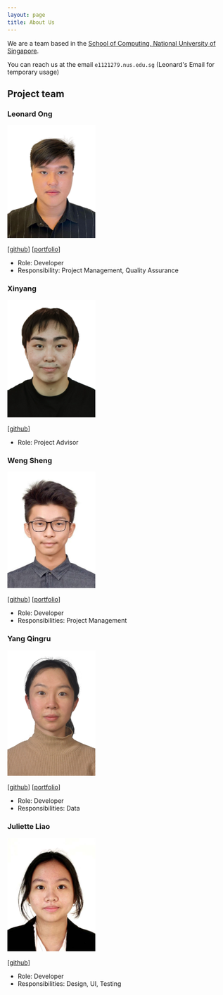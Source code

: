 ```yaml
---
layout: page
title: About Us
---
```


We are a team based in the [School of Computing, National University of Singapore](https://www.comp.nus.edu.sg).

You can reach us at the email `e1121279.nus.edu.sg` (Leonard's Email for temporary usage)

## Project team

### Leonard Ong

<img src="images/frozennfishh.png" width="200px">

[[github](https://github.com/Frozennfishh)]
[[portfolio](team/johndoe.md)]

* Role: Developer
* Responsibility: Project Management, Quality Assurance

### Xinyang

<img src="images/jasonzhou97.png" width="200px">

[[github](https://github.com/Jasonzhou97)]

* Role: Project Advisor

### Weng Sheng 

<img src="images/cvincent0907.png" width="200px">

[[github](http://github.com/CVincent0907)]
[[portfolio](team/johndoe.md)]

* Role: Developer
* Responsibilities: Project Management


### Yang Qingru

<img src="images/caroline1233456.png" width="200px">

[[github](http://github.com/caroline1233456)] 
[[portfolio](team/johndoe.md)]

* Role: Developer
* Responsibilities: Data

### Juliette Liao

<img src="images/geeliette.png" width="200px">

[[github](https://github.com/geeliette)]


* Role: Developer
* Responsibilities: Design, UI, Testing
